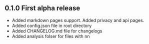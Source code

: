 ## 0.1.0 First alpha release

- Added markdown pages support. Added privacy and api pages.
- Added config.json file in root directory
- Added CHANGELOG.md file for changelogs
- Added analysis folser for files with nn 

